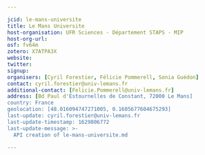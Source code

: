 ```yaml
---

jcid: le-mans-universite
title: Le Mans Universite
host-organisation: UFR Sciences - Département STAPS - MIP
host-org-url: 
osf: fv64m
zotero: X7ATPA3X
website: 
twitter: 
signup: 
organisers: [Cyril Forestier, Félicie Pommerell, Sonia Guédon]
contact: cyril.forestier@univ-lemans.fr
additional-contact: [Felicie.Pommerell@univ-lemans.fr]
address: [Bd Paul d'Estournelles de Constant, 72000 Le Mans]
country: France
geolocation: [48.016094747271005, 0.1605677604675293]
last-update: cyril.forestier@univ-lemans.fr
last-update-timestamp: 1629806772
last-update-message: >-
  API creation of le-mans-universite.md

---
```



